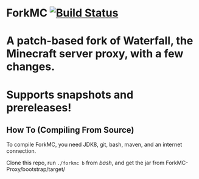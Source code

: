 ForkMC [![Build Status](https://travis-ci.com/ForkMC/Fork-Proxy.svg?branch=master)](https://travis-ci.com/ForkMC/Fork-Proxy)
=========
A patch-based fork of Waterfall, the Minecraft server proxy, with a few changes.
=========
# Supports snapshots and prereleases!
## How To (Compiling From Source)

To compile ForkMC, you need JDK8, git, bash, maven, and an internet connection.

Clone this repo, run `./forkmc b` from *bash*, and get the jar from ForkMC-Proxy/bootstrap/target/
